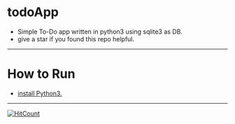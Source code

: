 # todoApp
* Simple To-Do app written in python3 using sqlite3 as DB.
* give a star if you found this repo helpful.
---
# How to Run
* [install Python3.](https://www.python.org/downloads/)
---

[![HitCount](http://hits.dwyl.io/SachinNishal/ToDo-App.svg)](http://hits.dwyl.io/SachinNishal/ToDo-App)